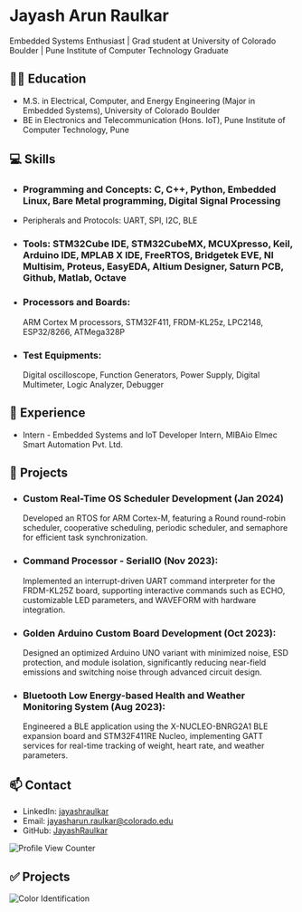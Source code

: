# Jayash Arun Raulkar
Embedded Systems Enthusiast | Grad student at University of Colorado Boulder | Pune Institute of Computer Technology Graduate

## 👨‍🎓 Education
- M.S. in Electrical, Computer, and Energy Engineering (Major in Embedded Systems), University of Colorado Boulder
- BE in Electronics and Telecommunication (Hons. IoT), Pune Institute of Computer Technology, Pune

## 💻 Skills
- ### Programming and Concepts: C, C++, Python, Embedded Linux, Bare Metal programming, Digital Signal Processing
- Peripherals and Protocols: UART, SPI, I2C, BLE
- ### Tools: STM32Cube IDE, STM32CubeMX, MCUXpresso, Keil, Arduino IDE, MPLAB X IDE, FreeRTOS, Bridgetek EVE, NI Multisim, Proteus, EasyEDA, Altium Designer, Saturn PCB, Github, Matlab, Octave
- ### Processors and Boards:
  ARM Cortex M processors, STM32F411, FRDM-KL25z, LPC2148, ESP32/8266, ATMega328P
- ### Test Equipments:
  Digital oscilloscope, Function Generators, Power Supply, Digital Multimeter, Logic Analyzer, Debugger

## 💼 Experience
- Intern - Embedded Systems and IoT Developer Intern, MIBAio Elmec Smart Automation Pvt. Ltd.

## 🚀 Projects
- ### Custom Real-Time OS Scheduler Development (Jan 2024)
  Developed an RTOS for ARM Cortex-M, featuring a Round round-robin scheduler, cooperative scheduling, periodic scheduler, and semaphore for efficient task synchronization.
- ### Command Processor - SerialIO (Nov 2023):
  Implemented an interrupt-driven UART command interpreter for the FRDM-KL25Z board, supporting interactive commands such as ECHO, customizable LED parameters, and WAVEFORM with hardware integration.
- ### Golden Arduino Custom Board Development (Oct 2023):
  Designed an optimized Arduino UNO variant with minimized noise, ESD protection, and module isolation, significantly reducing near-field emissions and switching noise through advanced circuit design.
- ### Bluetooth Low Energy-based Health and Weather Monitoring System (Aug 2023):
  Engineered a BLE application using the X-NUCLEO-BNRG2A1 BLE expansion board and STM32F411RE Nucleo, implementing GATT services for real-time tracking of weight, heart rate, and weather parameters.
  
## 📫 Contact
- LinkedIn: [jayashraulkar](https://www.linkedin.com/in/jayashraulkar/)
- Email: jayasharun.raulkar@colorado.edu
- GitHub: [JayashRaulkar](https://github.com/JayashRaulkar)

  
![Profile View Counter](https://komarev.com/ghpvc/?username=JayashRaulkar)

##  ✅  Projects

<div>
  <a href="https://github.com/JayashRaulkar/Colour_Identification">
    <img align="left" src="https://github-readme-stats.vercel.app/api/pin/?username=JayashRaulkar&repo=Colour_Identification&theme=dark" alt="Color Identification">
  </a>
  <div style="clear:both;"></div> <!-- Clearing element -->
</div>
